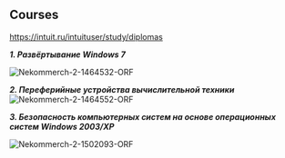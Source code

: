 ## Сourses 
https://intuit.ru/intuituser/study/diplomas

***1. Развёртывание Windows 7***

![Nekommerch-2-1464532-ORF](https://user-images.githubusercontent.com/93982982/146992288-bc323961-5c44-42de-be1a-6dec979a87bd.jpg)

***2. Переферийные устройства вычислительной техники***
![Nekommerch-2-1464552-ORF](https://user-images.githubusercontent.com/93982982/146992294-2b19c168-f41d-424e-a4e1-d132b4c12c52.jpg)

***3. Безопасность компьютерных систем на основе операционных систем Windows 2003/XP***

![Nekommerch-2-1502093-ORF](https://user-images.githubusercontent.com/93982982/147134810-02aa8227-83ea-4b84-aed2-c8929fe4d8fd.jpg)

